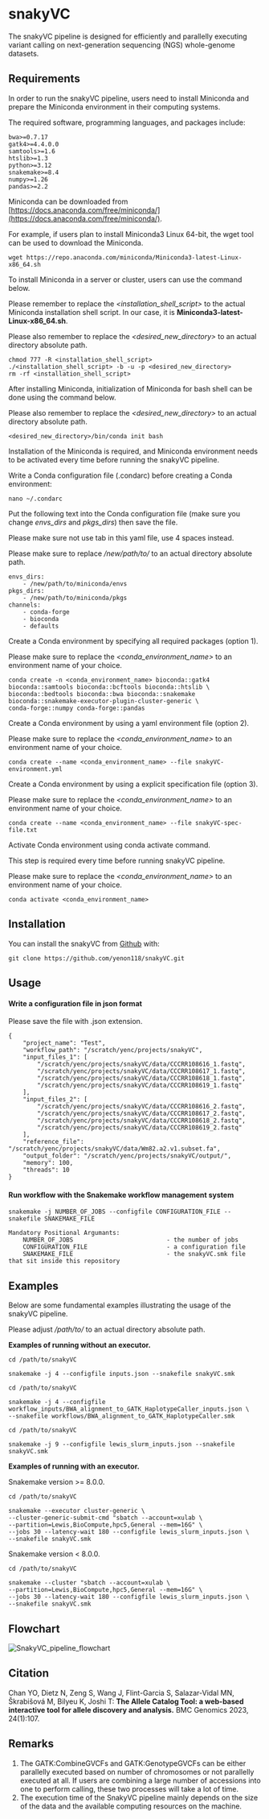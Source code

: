 # snakyVC

<!-- badges: start -->
<!-- badges: end -->

The snakyVC pipeline is designed for efficiently and parallelly executing variant calling on next-generation sequencing (NGS) whole-genome datasets.

## Requirements

In order to run the snakyVC pipeline, users need to install Miniconda and prepare the Miniconda environment in their computing systems.

The required software, programming languages, and packages include:

```
bwa>=0.7.17
gatk4>=4.4.0.0
samtools>=1.6
htslib>=1.3
python>=3.12
snakemake>=8.4
numpy>=1.26
pandas>=2.2
```

Miniconda can be downloaded from [https://docs.anaconda.com/free/miniconda/](https://docs.anaconda.com/free/miniconda/).

For example, if users plan to install Miniconda3 Linux 64-bit, the wget tool can be used to download the Miniconda.

```
wget https://repo.anaconda.com/miniconda/Miniconda3-latest-Linux-x86_64.sh
```

To install Miniconda in a server or cluster, users can use the command below.

Please remember to replace the _<installation_shell_script>_ to the actual Miniconda installation shell script. In our case, it is **Miniconda3-latest-Linux-x86_64.sh**.

Please also remember to replace the _<desired_new_directory>_ to an actual directory absolute path.

```
chmod 777 -R <installation_shell_script>
./<installation_shell_script> -b -u -p <desired_new_directory>
rm -rf <installation_shell_script>
```

After installing Miniconda, initialization of Miniconda for bash shell can be done using the command below.

Please also remember to replace the _<desired_new_directory>_ to an actual directory absolute path.

```
<desired_new_directory>/bin/conda init bash
```

Installation of the Miniconda is required, and Miniconda environment needs to be activated every time before running the snakyVC pipeline.

Write a Conda configuration file (.condarc) before creating a Conda environment:

```
nano ~/.condarc
```

Put the following text into the Conda configuration file (make sure you change _envs_dirs_ and _pkgs_dirs_) then save the file.

Please make sure not use tab in this yaml file, use 4 spaces instead.

Please make sure to replace _/new/path/to/_ to an actual directory absolute path.

```
envs_dirs:
    - /new/path/to/miniconda/envs
pkgs_dirs:
    - /new/path/to/miniconda/pkgs
channels:
    - conda-forge
    - bioconda
    - defaults
```

Create a Conda environment by specifying all required packages (option 1).

Please make sure to replace the _<conda_environment_name>_ to an environment name of your choice.

```
conda create -n <conda_environment_name> bioconda::gatk4 bioconda::samtools bioconda::bcftools bioconda::htslib \
bioconda::bedtools bioconda::bwa bioconda::snakemake bioconda::snakemake-executor-plugin-cluster-generic \
conda-forge::numpy conda-forge::pandas
```

Create a Conda environment by using a yaml environment file (option 2).

Please make sure to replace the _<conda_environment_name>_ to an environment name of your choice.

```
conda create --name <conda_environment_name> --file snakyVC-environment.yml
```

Create a Conda environment by using a explicit specification file (option 3).

Please make sure to replace the _<conda_environment_name>_ to an environment name of your choice.

```
conda create --name <conda_environment_name> --file snakyVC-spec-file.txt
```

Activate Conda environment using conda activate command. 

This step is required every time before running snakyVC pipeline.

Please make sure to replace the _<conda_environment_name>_ to an environment name of your choice.

```
conda activate <conda_environment_name>
```

## Installation

You can install the snakyVC from [Github](https://github.com/yenon118/snakyVC.git) with:

```
git clone https://github.com/yenon118/snakyVC.git
```

## Usage

#### Write a configuration file in json format

Please save the file with .json extension.

```
{
	"project_name": "Test",
	"workflow_path": "/scratch/yenc/projects/snakyVC",
	"input_files_1": [
		"/scratch/yenc/projects/snakyVC/data/CCCRR108616_1.fastq",
		"/scratch/yenc/projects/snakyVC/data/CCCRR108617_1.fastq",
		"/scratch/yenc/projects/snakyVC/data/CCCRR108618_1.fastq",
		"/scratch/yenc/projects/snakyVC/data/CCCRR108619_1.fastq"
	],
	"input_files_2": [
		"/scratch/yenc/projects/snakyVC/data/CCCRR108616_2.fastq",
		"/scratch/yenc/projects/snakyVC/data/CCCRR108617_2.fastq",
		"/scratch/yenc/projects/snakyVC/data/CCCRR108618_2.fastq",
		"/scratch/yenc/projects/snakyVC/data/CCCRR108619_2.fastq"
	],
	"reference_file": "/scratch/yenc/projects/snakyVC/data/Wm82.a2.v1.subset.fa",
	"output_folder": "/scratch/yenc/projects/snakyVC/output/",
	"memory": 100,
	"threads": 10
}
```

#### Run workflow with the Snakemake workflow management system

```
snakemake -j NUMBER_OF_JOBS --configfile CONFIGURATION_FILE --snakefile SNAKEMAKE_FILE

Mandatory Positional Argumants:
	NUMBER_OF_JOBS                          - the number of jobs
	CONFIGURATION_FILE                      - a configuration file
	SNAKEMAKE_FILE                          - the snakyVC.smk file that sit inside this repository
```

## Examples

Below are some fundamental examples illustrating the usage of the snakyVC pipeline.

Please adjust _/path/to/_ to an actual directory absolute path.

**Examples of running without an executor.**

```
cd /path/to/snakyVC

snakemake -j 4 --configfile inputs.json --snakefile snakyVC.smk
```

```
cd /path/to/snakyVC

snakemake -j 4 --configfile workflow_inputs/BWA_alignment_to_GATK_HaplotypeCaller_inputs.json \
--snakefile workflows/BWA_alignment_to_GATK_HaplotypeCaller.smk
```

```
cd /path/to/snakyVC

snakemake -j 9 --configfile lewis_slurm_inputs.json --snakefile snakyVC.smk
```

**Examples of running with an executor.**

Snakemake version >= 8.0.0.

```
cd /path/to/snakyVC

snakemake --executor cluster-generic \
--cluster-generic-submit-cmd "sbatch --account=xulab \
--partition=Lewis,BioCompute,hpc5,General --mem=16G" \
--jobs 30 --latency-wait 180 --configfile lewis_slurm_inputs.json \
--snakefile snakyVC.smk
```

Snakemake version < 8.0.0.

```
cd /path/to/snakyVC

snakemake --cluster "sbatch --account=xulab \
--partition=Lewis,BioCompute,hpc5,General --mem=16G" \
--jobs 30 --latency-wait 180 --configfile lewis_slurm_inputs.json \
--snakefile snakyVC.smk
```

## Flowchart

![SnakyVC_pipeline_flowchart](https://user-images.githubusercontent.com/22091525/210927434-b8a63da6-d635-4c25-9fca-155513ac1aab.png)

## Citation

Chan YO, Dietz N, Zeng S, Wang J, Flint-Garcia S, Salazar-Vidal MN, Škrabišová M, Bilyeu K, Joshi T: **The Allele Catalog Tool: a web-based interactive tool for allele discovery and analysis.** BMC Genomics 2023, 24(1):107.

## Remarks

1. The GATK:CombineGVCFs and GATK:GenotypeGVCFs can be either parallelly executed based on number of chromosomes or not parallelly executed at all. If users are combining a large number of accessions into one to perform calling, these two processes will take a lot of time.
2. The execution time of the SnakyVC pipeline mainly depends on the size of the data and the available computing resources on the machine.
